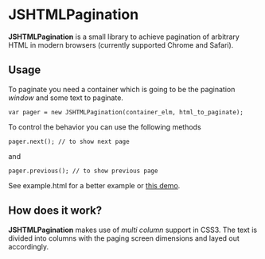 # JSHTMLPagination

**JSHTMLPagination** is a small library to achieve pagination of arbitrary HTML in modern browsers (currently supported Chrome and Safari).

## Usage

To paginate you need a container which is going to be the pagination *window* and some text to paginate.

    var pager = new JSHTMLPagination(container_elm, html_to_paginate);
    
To control the behavior you can use the following methods

    pager.next(); // to show next page
    
and

    pager.previous(); // to show previous page

    
See example.html for a better example or [this demo](http://tahvel.info/pagination/example.html).

## How does it work?

**JSHTMLPagination** makes use of *multi column* support in CSS3. The text is divided into columns with the paging screen dimensions and layed out accordingly.
